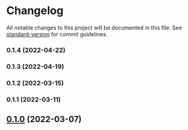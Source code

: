 # Changelog

All notable changes to this project will be documented in this file. See [standard-version](https://github.com/conventional-changelog/standard-version) for commit guidelines.

### 0.1.4 (2022-04-22)

### 0.1.3 (2022-04-19)

### 0.1.2 (2022-03-15)

### 0.1.1 (2022-03-11)

## [0.1.0](https://github.com/haiilo/catalyst/compare/@haiilo/catalyst-icons/v0.0.14...@haiilo/catalyst-icons/v0.1.0) (2022-03-07)
